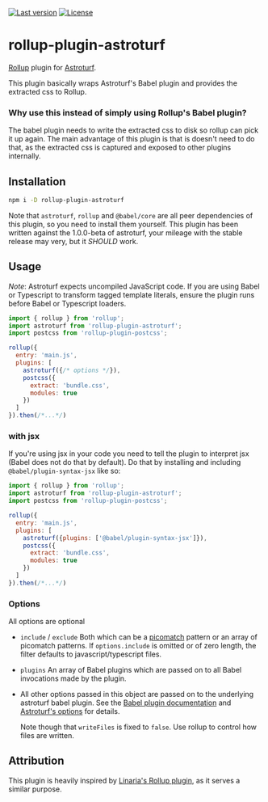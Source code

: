 [![Last version](https://img.shields.io/npm/v/rollup-plugin-astroturf.svg)](https://www.npmjs.com/package/rollup-plugin-astroturf)
[![License](https://img.shields.io/npm/l/rollup-plugin-astroturf.svg)](https://github.com/RianFuro/rollup-plugin-astroturf/blob/master/LICENSE)

# rollup-plugin-astroturf

[Rollup](https://rollupjs.org/guide/en/) plugin for [Astroturf](https://github.com/4Catalyzer/astroturf).

This plugin basically wraps Astroturf's Babel plugin and provides the extracted css to Rollup.

### Why use this instead of simply using Rollup's Babel plugin?

The babel plugin needs to write the extracted css to disk so rollup can pick it up again. The main advantage of this
plugin is that is doesn't need to do that, as the extracted css is captured and exposed to other plugins internally.

## Installation

```bash
npm i -D rollup-plugin-astroturf
```

Note that `astroturf`, `rollup` and `@babel/core` are all peer dependencies of this plugin, so you need to install them
yourself. This plugin has been written against the 1.0.0-beta of astroturf, your mileage with the stable release may
very, but it *SHOULD* work.

## Usage

*Note*: Astroturf expects uncompiled JavaScript code. If you are using Babel or Typescript to 
transform tagged template literals, ensure the plugin runs before Babel or Typescript loaders.

```js
import { rollup } from 'rollup';
import astroturf from 'rollup-plugin-astroturf';
import postcss from 'rollup-plugin-postcss';

rollup({
  entry: 'main.js',
  plugins: [
    astroturf({/* options */}),
    postcss({
      extract: 'bundle.css',
      modules: true
    })
  ]
}).then(/*...*/)
```

### with jsx

If you're using jsx in your code you need to tell the plugin to interpret jsx (Babel does not do that by default). Do
that by installing and including `@babel/plugin-syntax-jsx` like so:

```js
import { rollup } from 'rollup';
import astroturf from 'rollup-plugin-astroturf';
import postcss from 'rollup-plugin-postcss';

rollup({
  entry: 'main.js',
  plugins: [
    astroturf({plugins: ['@babel/plugin-syntax-jsx']}),
    postcss({
      extract: 'bundle.css',
      modules: true
    })
  ]
}).then(/*...*/)
```

### Options

All options are optional

- `include` / `exclude`
  Both which can be a [picomatch](https://github.com/micromatch/picomatch#globbing-features) pattern or an array of 
  picomatch patterns. If `options.include` is omitted or of zero length, the filter defaults to javascript/typescript
  files.
- `plugins`
  An array of Babel plugins which are passed on to all Babel invocations made by the plugin.
- All other options passed in this object are passed on to the underlying astroturf babel plugin. See the 
  [Babel plugin documentation](https://github.com/rollup/plugins/tree/master/packages/babel) and 
  [Astroturf's options](https://github.com/4Catalyzer/astroturf/tree/master#options) for details.
  
  Note though that `writeFiles` is fixed to `false`. Use rollup to control how files are written.
  
## Attribution

This plugin is heavily inspired by [Linaria's Rollup plugin](https://github.com/callstack/linaria/tree/master/packages/rollup), as it serves a similar purpose.